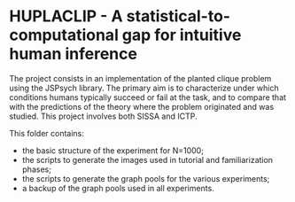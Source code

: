 # HUPLACLIP - A statistical-to-computational gap for intuitive human inference 

The project consists in an implementation of the planted clique problem using the JSPsych library.
The primary aim is to characterize under which conditions humans typically succeed or fail at the task, and to compare that with the predictions of the theory where the problem originated and was studied.
This project involves both SISSA and ICTP.

This folder contains:
- the basic structure of the experiment for N=1000;
- the scripts to generate the images used in tutorial and familiarization phases;
- the scripts to generate the graph pools for the various experiments;
- a backup of the graph pools used in all experiments. 